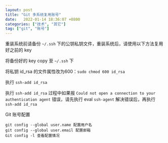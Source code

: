 ```yaml
---
layout: post
title: "Git 多系统复用账号"
date:   2022-01-14 18:36:07 +0800
categories: ["技术", "其它"]
tag: ["git", "账号"]
---
```


重装系统前请备份 `~/.ssh` 下的公钥私钥文件，重装系统后，请使用以下方法复用好之前的 key

将备份好的 key copy 至 `~/.ssh` 下

将私钥 id_rsa 的文件属性改为600：`sudo chmod 600 id_rsa`

执行 `ssh-add id_rsa`

执行 `ssh-add id_rsa` 过程中如果报 `Could not open a connection to your authentication agent` 错误，请先执行 eval `ssh-agent` 解决错误后，再执行 `ssh-add id_rsa`

Git 账号配置

```
git config --global user.name 配置用户名
git config --global user.email 配置邮箱
Git config -l 查看配置情况
```